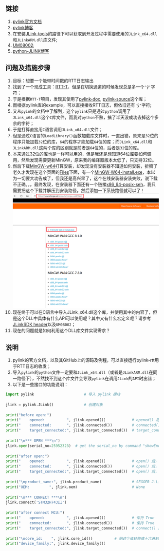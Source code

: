 ## 链接
1. [pylink官方文档](https://pylink.readthedocs.io/en/latest/index.html)
2. [pylink博客](https://blog.csdn.net/qq_29506411/article/details/128028590?spm=1001.2014.3001.5501)
3. 在安装[JLink-tools](https://www.segger.com/downloads/jlink/)的路径下可以获取到开发过程中需要使用的`JLink_x64.dll`和`JLinkARM.dll`库文件;
4. [UM08002](https://www.scribd.com/document/447972596/UM08002-JLinkDLL-pdf);
5. [python-JLINK博客](https://www.linmingjie.cn/index.php/archives/108/)

## 问题及措施步骤
1. 目标：想要一个能带时间戳的RTT日志输出
2. 找到了一个现成工具：[RTT-T](https://gitee.com/bds123/RTT-T)，但是在切换通道的时候发现总是多一个`'ÿ'`字符；
3. 于是根据`RTT-T`项目，发现其使用了[pylink-doc](https://pylink.readthedocs.io/en/latest/), [pylink-source](https://github.com/square/pylink/tree/master)这个库；
4. 而根据pylink库的example，可以直接接收RTT日志，但依旧还有`'ÿ'`字符;
5. 又从`pyink`的文档中了解到，这个`pylink`只是通过`python`调用了`JLink_x64.dll`这个`C`库文件，而我对`python`不熟，搞了半天没成功去掉这个多余的字符；
6. 于是打算直接用`C`语言调用`JLink_x64.dll`文件；
7. 但是通过`C`语言的`LoadLibrary()`函数加载库文件时，一直出错，原来是`32`位的程序只能加载`32`位的库，`64`的程序才能加载`64`位的库；而`JLink_x64.dll`和`JLinkARM.dll`这两个库的区别就是前者是`64`位的，后者是`32`位的库。
8. 本来通过32位的库也是一样可以用的，但是我还是想知道64位库要如何调用，然后发现需要更新MinGW，原来我的编译器版本太低了，只支持32位。
9. 然后下载[MinGW-w64](https://sourceforge.net/projects/mingw-w64/)打算安装，却发现没有安装器不知道如何安装，折腾了老久才发现在这个页面的[Files](https://sourceforge.net/projects/mingw-w64/files/)下面，有一个[MinGW-W64-install.exe](https://sourceforge.net/projects/mingw-w64/files/Toolchains%20targetting%20Win32/Personal%20Builds/mingw-builds/installer/mingw-w64-install.exe)，本以为一切要大功告成了，但我还是高兴早了，这个在线安装器安装失败，说下载不正确。。。最终发现，在安装器下面还有一个链接[x86_64-posix-seh](https://sourceforge.net/projects/mingw-w64/files/Toolchains%20targetting%20Win64/Personal%20Builds/mingw-builds/8.1.0/threads-posix/seh/x86_64-8.1.0-release-posix-seh-rt_v6-rev0.7z)，我只需要把这个下载并解压到安装路径，然后添加一下系统路径就可以了！
![MinGW-w64下载](./img/MinGW-w64.png)
10. 现在终于可以在C语言中导入JLink_x64.dll这个库，并使用其中的内容了，但是这个DLL中具体有什么API可以使用呢？其中又有什么宏定义呢？请参考[JLinkSDK header](https://github.com/dihonglongxi/FactoryTestApp/tree/master/JLinkSDK)以及`UM08002`；
11. 现在的问题就是如何利用这个DLL库文件实现需求？


## 说明
1. pylink的官方文档，以及其GitHub上的源码及例程，可以直接运行pylink-rtt用于RTT日志的收发；
2. 导入`pylink`的`python`文件一定要和`JLink_x64.dll`（或者是`JLinkARM.dll`在同一路径下），不然找不到这个库文件会导致`pylink`在调用`JLink`的`API`时出错；
3. 以下是一些接口的功能说明：
```python
import pylink                       # 导入 pylink 模块

jlink = pylink.JLink()              # 创建对象

print("before open:")
print("    opened:          ", jlink.opened())            # opened() 用于判断JLink仿真器是否打开
print("    connected:       ", jlink.connected())         # connected() 用于判断JLink仿真器是否连接，和opened()区别是什么呢？
print("    target_connected:", jlink.target_connected())  # target_connected() 用于判断仿真器是否和MCU连接

print("\n*** OPEN ***\n")
jlink.open(serial_no=25952323)  # get the serial_no by command "showEmuList" in "J-Link Commander"

print("after open:")
print("    opened:          ", jlink.opened())            # open() 后，从 False 变成了 True
print("    connected:       ", jlink.connected())         # open() 后，从 False 变成了 True
print("    target_connected:", jlink.target_connected())  # open() 后，这个依然是 False

print("\nproduct_name:", jlink.product_name)              # SEGGER J-Link ARM
print("OEM:         ", jlink.oem)                         # None

print("\n*** CONNECT ***\n")
jlink.connect('STM32H743II')

print("after connect MCU:")
print("    opened:          ", jlink.opened())            # 保持 True
print("    connected:       ", jlink.connected())         # 保持 True
print("    target_connected:", jlink.target_connected())  # connect() 后，从 False 变成了 True

print("\ncore_id:    ", jlink.core_id())          # 把这个值转换成十六进制，就是在MDK中连接JLink时看到的这个值了
print("device_family:", jlink.device_family())
```

